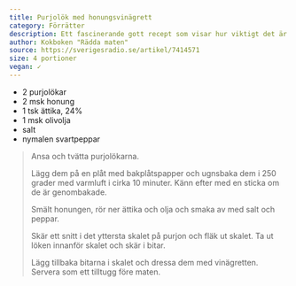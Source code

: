 ```yaml
---
title: Purjolök med honungsvinägrett
category: Förrätter
description: Ett fascinerande gott recept som visar hur viktigt det är med rätt innertemperatur på grönsaker.
author: Kokboken "Rädda maten"
source: https://sverigesradio.se/artikel/7414571
size: 4 portioner
vegan: ✓
---
```


- 2 purjolökar
- 2 msk honung
- 1 tsk ättika, 24%
- 1 msk olivolja
- salt
- nymalen svartpeppar

> Ansa och tvätta purjolökarna.
> 
> Lägg dem på en plåt med bakplåtspapper och ugnsbaka dem i 250 grader med varmluft i cirka 10 minuter. Känn efter med en sticka om de är genombakade.
> 
> Smält honungen, rör ner ättika och olja och smaka av med salt och peppar.
> 
> Skär ett snitt i det yttersta skalet på purjon och fläk ut skalet. Ta ut löken innanför skalet och skär i bitar.
> 
> Lägg tillbaka bitarna i skalet och dressa dem med vinägretten. Servera som ett tilltugg före maten.

